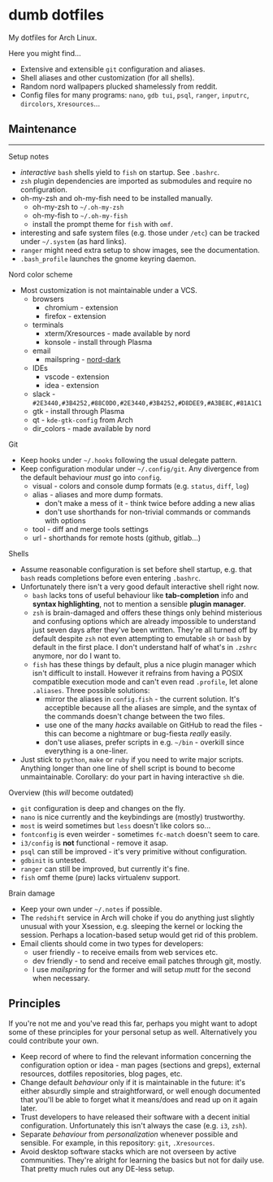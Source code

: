 # dumb dotfiles

My dotfiles for Arch Linux.

Here you might find...

* Extensive and extensible `git` configuration and aliases.
* Shell aliases and other customization (for all shells).
* Random nord wallpapers plucked shamelessly from reddit.
* Config files for many programs: `nano`, `gdb tui`, `psql`, `ranger`,
  `inputrc`, `dircolors`, `Xresources`...

## Maintenance
--------------

Setup notes
* *interactive* `bash` shells yield to `fish` on startup. See `.bashrc`.
* `zsh` plugin dependencies are imported as submodules and require no configuration.
* oh-my-zsh and oh-my-fish need to be installed manually.
  * oh-my-zsh to `~/.oh-my-zsh`
  * oh-my-fish to `~/.oh-my-fish`
  * install the prompt theme for `fish` with `omf`.
* interesting and safe system files (e.g. those under `/etc`) can be tracked
  under `~/.system` (as hard links).
* `ranger`  might need extra setup to show images, see the documentation.
* `.bash_profile` launches the gnome keyring daemon.

Nord color scheme
* Most customization is not maintainable under a VCS.
  * browsers
    * chromium - extension
    * firefox - extension
  * terminals
    * xterm/Xresources - made available by nord
    * konsole - install through Plasma
  * email
    * mailspring - [nord-dark](https://github.com/carlosal1015/Mailspring-Theme-nord-dark)
  * IDEs
    * vscode - extension
    * idea - extension
  * slack - `#2E3440,#3B4252,#88C0D0,#2E3440,#3B4252,#D8DEE9,#A3BE8C,#81A1C1`
  * gtk - install through Plasma
  * qt - `kde-gtk-config` from Arch
  * dir_colors - made available by nord

Git
* Keep hooks under `~/.hooks` following the usual delegate pattern.
* Keep configuration modular under `~/.config/git`.
  Any divergence from the default behaviour *must* go into `config`.
  * visual - colors and console dump formats (e.g. `status`, `diff`, `log`)
  * alias - aliases and more dump formats.
    * don't make a mess of it - think twice before adding a new alias
    * don't use shorthands for non-trivial commands or commands with options
  * tool - diff and merge tools settings
  * url - shorthands for remote hosts (github, gitlab...)

Shells
* Assume reasonable configuration is set before shell startup, e.g.
  that `bash` reads completions before even entering `.bashrc`.
* Unfortunately there isn't a very good default interactive shell right now.
  * `bash` lacks tons of useful behaviour like **tab-completion** info and
    **syntax highlighting**, not to mention a sensible **plugin manager**.
  * `zsh` is brain-damaged and offers these things only behind misterious and
    confusing options which are already impossible to understand just seven days
    after they've been written. They're all turned off by default despite `zsh`
    not even attempting to emutable `sh` or `bash` by default in the first place.
    I don't understand half of what's in `.zshrc` anymore, nor do I want to.
  * `fish` has these things by default, plus a nice plugin manager which isn't
    difficult to install. However it refrains from having a POSIX compatible
    execution mode and can't even read `.profile`, let alone `.aliases`.
    Three possible solutions:
    * mirror the aliases in `config.fish` -
      the current solution. It's acceptible because all the aliases are simple,
      and the syntax of the commands doesn't change between the two files.
    * use one of the many *hacks* available on GitHub to read the files -
      this can become a nightmare or bug-fiesta *really* easily.
    * don't use aliases, prefer scripts in e.g. `~/bin` -
      overkill since everything is a one-liner.
* Just stick to `python`, `make` or `ruby` if you need to write major scripts.
  Anything longer than one line of shell script is bound to become unmaintainable.
  Corollary: do your part in having interactive `sh` die.

Overview (this *will* become outdated)
* `git` configuration is deep and changes on the fly.
* `nano` is nice currently and the keybindings are (mostly) trustworthy.
* `most` is weird sometimes but `less` doesn't like colors so...
* `fontconfig` is even weirder - sometimes `fc-match` doesn't seem to care.
* `i3/config` is **not** functional - remove it asap.
* `psql` can still be improved - it's very primitive without configuration.
* `gdbinit` is untested.
* `ranger` can still be improved, but currently it's fine.
* `fish` omf theme (pure) lacks virtualenv support.

Brain damage
* Keep your own under `~/.notes` if possible.
* The `redshift` service in Arch will choke if you do anything just slightly
  unusual with your Xsession, e.g. sleeping the kernel or locking the session.
  Perhaps  a location-based setup would get rid of this problem.
* Email clients should come in two types for developers:
  * user friendly - to receive emails from web services etc.
  * dev friendly - to send and receive email patches through git, mostly.
  * I use *mailspring* for the former and will setup *mutt* for the second
    when necessary.

Principles
----------

If you're not me and you've read this far, perhaps you might want to adopt
some of these principles for your personal setup as well. Alternatively you
could contribute your own.

* Keep record of where to find the relevant information concerning
  the configuration option or idea - man pages (sections and greps),
  external resources, dotfiles repositories, blog pages, etc.
* Change default *behaviour* only if it is maintainable in the future: it's
  either absurdly simple and straightforward, or well enough documented that
  you'll be able to forget what it means/does and read up on it again later.
* Trust developers to have released their software with a decent initial
  configuration. Unfortunately this isn't always the case (e.g. `i3`, `zsh`).
* Separate *behaviour* from *personalization* whenever possible and sensible.
  For example, in this repository: `git`, `.Xresources`.
* Avoid desktop software stacks which are not overseen by active communities.
  They're alright for learning the basics but not for daily use.
  That pretty much rules out any DE-less setup.
